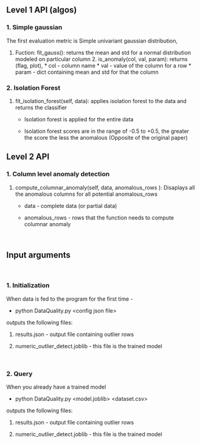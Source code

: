 Level 1 API (algos)
-------------------

### 1. Simple gaussian

The first evaluation metric is Simple univariant gaussian distribution,  
1. Fuction: fit_gauss(): returns the mean and std for a normal distribution
modeled on particular column 2. is_anomaly(col, val, param): returns (flag,
plot), \* col - column name \* val - value of the column for a row \* param -
dict containing mean and std for that the column

### 2. Isolation Forest

1.  fit_isolation_forest(self, data): applies isolation forest to the data and
    returns the classifier

    -   Isolation forest is applied for the entire data

    -   Isolation forest scores are in the range of -0.5 to +0.5, the greater
        the score the less the anomalous (Opposite of the original paper)

Level 2 API
-----------

### 1. Column level anomaly detection

1.  compute_columnar_anomaly(self, data, anomalous_rows ): Disaplays all the
    anomalous columns for all potential anomalous_rows

    -   data - complete data (or partial data)

    -   anomalous_rows - rows that the function needs to compute columnar
        anomaly

 

**Input arguments**
-------------------

 

### 1. Initialization

When data is fed to the program for the first time -

-   python DataQuality.py \<config json file\>

outputs the following files:

1.  results.json - output file containing outlier rows

2.  numeric_outlier_detect.joblib - this file is the trained model

 

### 2. Query

When you already have a trained model

-   python DataQuality.py \<model.joblib\> \<dataset.csv\>

outputs the following files:

1.  results.json - output file containing outlier rows

2.  numeric_outlier_detect.joblib - this file is the trained model
